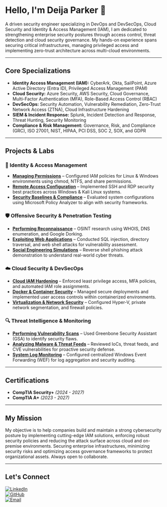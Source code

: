 # Hello, I'm Deija Parker 👋


A driven security engineer specializing in DevOps and DevSecOps, Cloud Security and Identity & Access Management (IAM), I am dedicated to strengthening enterprise security postures through access control, threat detection and cloud security governance. My hands-on experience spans securing critical infrastructures, managing privileged access and implementing zero-trust architecture across multi-cloud environments.

---

## Core Specializations

- **Identity Access Management (IAM):** CyberArk, Okta, SailPoint, Azure Active Directory (Entra ID), Privileged Access Management (PAM)
- **Cloud Security:** Azure Security, AWS Security, Cloud Governance, Multi-Factor Authentication (MFA), Role-Based Access Control (RBAC)
- **DevSecOps:** Security Automation, Vulnerability Remediation, Zero-Trust Network Access (ZTNA), Cloud Infrastructure Hardening
- **SIEM & Incident Response:** Splunk, Incident Detection and Response, Threat Hunting, Security Monitoring
- **Compliance & Risk Management:** Governance, Risk, and Compliance (GRC), ISO 27001, NIST, HIPAA, PCI DSS, SOC 2, SOX, and GDPR

---

## Projects & Labs

### **🔐 Identity & Access Management**
- **[Managing Permissions](#)** – Configured IAM policies for Linux & Windows environments using chmod, NTFS, and share permissions.
- **[Remote Access Configuration](#)** – Implemented SSH and RDP security best practices across Windows & Kali Linux systems.
- **[Security Baselines & Compliance](#)** – Evaluated system configurations using Microsoft Policy Analyzer to align with security frameworks.

### **🛡️ Offensive Security & Penetration Testing**
- **[Performing Reconnaissance](#)** – OSINT research using WHOIS, DNS enumeration, and Google Dorking.
- **[Exploiting Web Applications](#)** – Conducted SQL injection, directory traversal, and web shell attacks for vulnerability assessment.
- **[Social Engineering Simulations](#)** – Reverse shell phishing attack demonstration to understand real-world cyber threats.

### **☁️ Cloud Security & DevSecOps**
- **[Cloud IAM Hardening](#)** – Enforced least privilege access, MFA policies, and automated IAM role assignments.
- **[Docker & Container Security](#)** – Managed secure deployments and implemented user access controls within containerized environments.
- **[Virtualization & Network Security](#)** – Configured Hyper-V, private network segmentation, and firewall policies.

### **🔍 Threat Intelligence & Monitoring**
- **[Performing Vulnerability Scans](#)** – Used Greenbone Security Assistant (GSA) to identify security flaws.
- **[Analyzing Malware & Threat Feeds](#)** – Reviewed IoCs, threat feeds, and CVE vulnerabilities for proactive security defense.
- **[System Log Monitoring](#)** – Configured centralized Windows Event Forwarding (WEF) for log aggregation and security auditing.

---

## Certifications

- **CompTIA Security+** *(2024 - 2027)*
- **CompTIA A+** *(2023 - 2027)*

---

## My Mission

My objective is to help companies build and maintain a strong cybersecurity posture by implementing cutting-edge IAM solutions, enforcing robust security policies and reducing the attack surface across cloud and on-premise environments. Securing enterprise infrastructures, minimizing security risks and optimizing access governance frameworks to protect organizational assets. Always open to collaborate.

---

## Let's Connect

[![LinkedIn](https://img.shields.io/badge/LinkedIn-Connect-blue)](https://linkedin.com/in/deijaparker-connect)  
[![GitHub](https://img.shields.io/badge/GitHub-Follow-black)](https://github.com/deijaparker)  
[![Email](https://img.shields.io/badge/Email-Contact-lightgrey)](mailto:deijaparker@outlook.com)  
